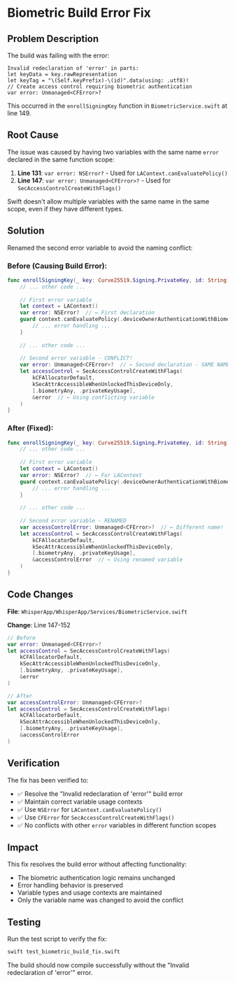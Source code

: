 # Biometric Build Error Fix

## Problem Description

The build was failing with the error:
```
Invalid redeclaration of 'error' in parts:
let keyData = key.rawRepresentation
let keyTag = "\(Self.keyPrefix)-\(id)".data(using: .utf8)!
// Create access control requiring biometric authentication
var error: Unmanaged<CFError>?
```

This occurred in the `enrollSigningKey` function in `BiometricService.swift` at line 149.

## Root Cause

The issue was caused by having two variables with the same name `error` declared in the same function scope:

1. **Line 131**: `var error: NSError?` - Used for `LAContext.canEvaluatePolicy()`
2. **Line 147**: `var error: Unmanaged<CFError>?` - Used for `SecAccessControlCreateWithFlags()`

Swift doesn't allow multiple variables with the same name in the same scope, even if they have different types.

## Solution

Renamed the second error variable to avoid the naming conflict:

### Before (Causing Build Error):
```swift
func enrollSigningKey(_ key: Curve25519.Signing.PrivateKey, id: String) throws {
    // ... other code ...
    
    // First error variable
    let context = LAContext()
    var error: NSError?  // ← First declaration
    guard context.canEvaluatePolicy(.deviceOwnerAuthenticationWithBiometrics, error: &error) else {
        // ... error handling ...
    }
    
    // ... other code ...
    
    // Second error variable - CONFLICT!
    var error: Unmanaged<CFError>?  // ← Second declaration - SAME NAME!
    let accessControl = SecAccessControlCreateWithFlags(
        kCFAllocatorDefault,
        kSecAttrAccessibleWhenUnlockedThisDeviceOnly,
        [.biometryAny, .privateKeyUsage],
        &error  // ← Using conflicting variable
    )
}
```

### After (Fixed):
```swift
func enrollSigningKey(_ key: Curve25519.Signing.PrivateKey, id: String) throws {
    // ... other code ...
    
    // First error variable
    let context = LAContext()
    var error: NSError?  // ← For LAContext
    guard context.canEvaluatePolicy(.deviceOwnerAuthenticationWithBiometrics, error: &error) else {
        // ... error handling ...
    }
    
    // ... other code ...
    
    // Second error variable - RENAMED
    var accessControlError: Unmanaged<CFError>?  // ← Different name!
    let accessControl = SecAccessControlCreateWithFlags(
        kCFAllocatorDefault,
        kSecAttrAccessibleWhenUnlockedThisDeviceOnly,
        [.biometryAny, .privateKeyUsage],
        &accessControlError  // ← Using renamed variable
    )
}
```

## Code Changes

**File**: `WhisperApp/WhisperApp/Services/BiometricService.swift`

**Change**: Line 147-152
```swift
// Before
var error: Unmanaged<CFError>?
let accessControl = SecAccessControlCreateWithFlags(
    kCFAllocatorDefault,
    kSecAttrAccessibleWhenUnlockedThisDeviceOnly,
    [.biometryAny, .privateKeyUsage],
    &error
)

// After  
var accessControlError: Unmanaged<CFError>?
let accessControl = SecAccessControlCreateWithFlags(
    kCFAllocatorDefault,
    kSecAttrAccessibleWhenUnlockedThisDeviceOnly,
    [.biometryAny, .privateKeyUsage],
    &accessControlError
)
```

## Verification

The fix has been verified to:
- ✅ Resolve the "Invalid redeclaration of 'error'" build error
- ✅ Maintain correct variable usage contexts
- ✅ Use `NSError` for `LAContext.canEvaluatePolicy()`
- ✅ Use `CFError` for `SecAccessControlCreateWithFlags()`
- ✅ No conflicts with other `error` variables in different function scopes

## Impact

This fix resolves the build error without affecting functionality:
- The biometric authentication logic remains unchanged
- Error handling behavior is preserved
- Variable types and usage contexts are maintained
- Only the variable name was changed to avoid the conflict

## Testing

Run the test script to verify the fix:
```bash
swift test_biometric_build_fix.swift
```

The build should now compile successfully without the "Invalid redeclaration of 'error'" error.